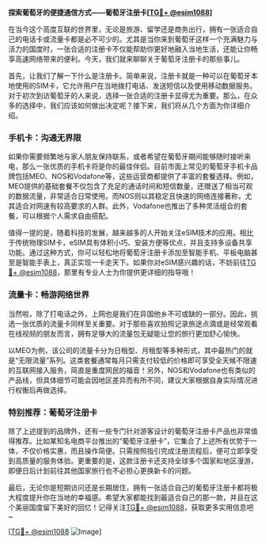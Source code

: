 **探索葡萄牙的便捷通信方式——葡萄牙注册卡[[TG💪+ @esim1088](https://t.me/s/esim1088)]**

在当今这个高度互联的世界里，无论是旅游、留学还是商务出行，拥有一张适合自己的电话卡或流量卡都是必不可少的。尤其是当你来到葡萄牙这样一个充满魅力与活力的国度时，一张合适的注册卡不仅能帮助你更好地融入当地生活，还能让你畅享高速网络带来的便利。今天，我们就来聊聊关于葡萄牙注册卡的那些事儿。

首先，让我们了解一下什么是注册卡。简单来说，注册卡就是一种可以在葡萄牙本地使用的SIM卡，它允许用户在当地拨打电话、发送短信以及使用移动数据服务。对于初次到访葡萄牙的人来说，选择一张合适的注册卡显得尤为重要。那么，在众多的选择中，我们应该如何做出决定呢？接下来，我们将从几个方面为你详细介绍。

### 手机卡：沟通无界限

如果你需要频繁地与家人朋友保持联系，或者希望在葡萄牙期间能够随时接听来电，那么一张优质的手机卡将是你的最佳伴侣。目前市面上常见的葡萄牙手机卡品牌包括MEO、NOS和Vodafone等，这些运营商都提供了丰富的套餐选择。例如，MEO提供的基础套餐不仅包含了充足的通话时间和短信数量，还赠送了相当可观的数据流量，非常适合日常使用。而NOS则以其稳定且快速的网络连接著称，尤其适合对网速有较高要求的人群。此外，Vodafone也推出了多种灵活组合的套餐，可以根据个人需求自由搭配。

值得一提的是，随着科技的发展，越来越多的人开始关注eSIM技术的应用。相比于传统物理SIM卡，eSIM具有体积小巧、安装方便等优点，并且支持多设备共享功能。通过这种方式，你可以轻松地将葡萄牙注册卡添加至智能手机、平板电脑甚至是智能手表上，真正实现一卡走天下。如果你对eSIM感兴趣的话，不妨前往[TG💪+ @esim1088](https://t.me/s/esim1088)，那里有专业人士为你提供更详细的指导哦！

### 流量卡：畅游网络世界

当然啦，除了打电话之外，上网也是我们在异国他乡不可或缺的一部分。因此，挑选一张优质的流量卡同样至关重要。对于那些喜欢拍照记录旅途点滴或是经常观看在线视频的朋友而言，拥有足够大的流量包无疑能让您的旅行更加舒心愉快。

以MEO为例，该公司的流量卡分为日租型、月租型等多种形式，其中最热门的就是“无限流量”系列。这类套餐通常每月只需支付较低的价格即可享受全天候不限速的互联网接入服务，简直是重度网民的福音！另外，NOS和Vodafone也有类似的产品线，但具体细节可能会因地区差异而有所不同，建议大家根据自身实际情况进行权衡后再做选择。

### 特别推荐：葡萄牙注册卡

除了上述提到的品牌外，还有一些专门针对游客设计的葡萄牙注册卡产品也非常值得推荐。比如某知名电商平台推出的“葡萄牙注册卡”，它集合了上述所有优势于一体，不仅价格实惠，而且操作简便。只需按照指引完成注册流程后，便可立即享受到高质量的服务体验。更重要的是，这款注册卡还支持全球多个国家和地区漫游，即便日后计划前往其他国家旅行也不必担心更换新卡的问题。

最后，无论你是短期访问还是长期居住，拥有一张适合自己的葡萄牙注册卡都将极大程度提升你在当地的幸福感。希望大家都能找到最适合自己的那一款，并且在这个美丽国度留下美好的回忆！记得关注[TG💪+ @esim1088](https://t.me/s/esim1088)，获取更多实用信息吧~

[[TG💪+ @esim1088](https://t.me/s/esim1088) ![Image](https://i.postimg.cc/4NQfJmqS/Snipaste-2025-05-13-00-14-12.png)]